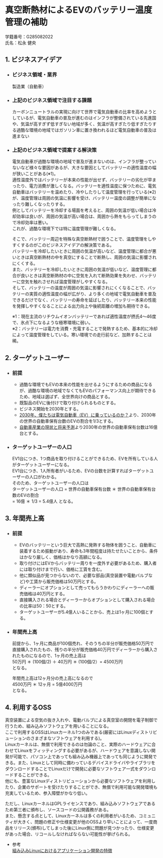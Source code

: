 # 真空断熱材によるEVのバッテリー温度管理の補助
学籍番号：G285082022  
氏名：松永 健央

## 1. ビジネスアイデア

  - ### ビジネス領域・業界
    製造業（自動車）

  - ### 上記のビジネス領域で注目する課題
    カーボンニュートラルの実現に向けて世界で電気自動車の比率を高めようとしているが、電気自動車の普及が進むのはインフラが整備されている先進国や、気温が高すぎず低すぎない地域が多く、気温が高すぎたり低すぎたりする過酷な環境の地域ではガソリン車に置き換われるほど電気自動車の普及は進まない

  - ### 上記のビジネス領域で提案する解決策
    電気自動車が過酷な環境の地域で普及が進まないのは、インフラが整っていないなど様々な要因があるが、大きな要因としてバッテリーの適性温度の幅が狭いことがある(※1)。  
    適性温度外ではバッテリーが本来の性能が出せず、バッテリーの劣化が早まったり、電力消費が激しくなる。バッテリーを適性温度に保つために、電気自動車はバッテリーを温めたり、冷やしたりして温度管理を行っている(※2)が、温度管理は周囲の気温に影響を受け、バッテリー温度の調整が簡単になったり難しくなったりする。  
    例としてバッテリーを冷却する場面を考えると、周囲の気温が低い場合は冷却効率は良いが、周囲の気温が高い場合は、周囲から熱をもらってしまうので冷却効率は悪い。  
    これが、過酷な環境下では特に温度管理が難しくなる。
    
    そこで、バッテリー周辺を特殊な真空断熱材で囲うことで、温度管理をしやすくするのがこのビジネスアイデアの解決策である。  
    バッテリーを冷却したいときに周囲の気温が高いなど、温度管理に都合が悪いときは真空断熱材の中を真空にすることで断熱し、周囲の気温に影響されにくくする。  
    また、バッテリーを冷却したいときに周囲の気温が低いなど、温度管理に都合が良いときは真空断熱材の中に空気を入れて断熱効果を失わせ、バッテリーに空気を触れさせれば温度管理がしやすくなる。  
    そして、バッテリーの温度が周囲の気温に影響されにくくなることで、バッテリーの実質の適性温度の幅が広がり、より多くの地域で電気自動車を普及できるだけでなく、バッテリーの寿命を延ばしたり、バッテリー本来の性能を発揮しやすくなることによる出力向上や後続距離の増加も期待できる。  

    ※1：現在主流のリチウムイオンバッテリーであれば適性温度が摂氏4〜46度で、氷点下になるような極寒環境に弱い。  
    ※2：バッテリーは電力を消費・充電することで発熱するため、基本的に冷却によって温度管理をしている。寒い環境での走行前など、加熱することは稀。


## 2. ターゲットユーザー

  - ### 前提
    - 過酷な環境でもEVの本来の性能を出せるようにするための商品になるが、過酷な環境の地域でなくてもEVのパフォーマンス向上が期待できるため、地域は選ばず、全世界向けの商品とする。
    - 既製品のEVに後付けで取り付けられるものとする。
    - ビジネス開始を2030年とする。
    - [2030年、僕たちは電気自動車（EV）に乗っているのか？](https://autonavi.car-mo.jp/mag/category/news/market/topic/electric_vehicle/2030/)より、2030年の世界の自動車保有台数のEVの割合を1/3とする。
    - [自動車産業の現状と将来予測](https://www.pref.aichi.jp/uploaded/attachment/27437.pdf)より2030年の世界の自動車保有台数は16億台とする。

  - ### ターゲットユーザーの人口
    EV1台につき、1つ商品を取り付けることができるため、EVを所有している人がターゲットユーザーになる。  
    EV1台につき、1人所有者がいるため、EVの台数を計算すればターゲットユーザーの人口がわかる。  
    そのため、ターゲットユーザーの人口は  
    ターゲットユーザーの人口 = 世界の自動車保有台数 ＊ 世界の自動車保有台数のEVの割合  
    = 16億 ＊ 1/3 = 5.4億人 
    となる。


## 3. 年間売上高

  - ### 前提
    - EVのバッテリーという巨大で高熱に発熱する物体を囲うこと、自動車に装着するため振動があり、寿命も3年間程度は持たせたいことから、条件はかなり厳しく、価格はかなり高額になる。
    - 取り付けにはEVからバッテリー周りを一度外す必要があるため、購入者には取り付けまで行い、価格に工賃を含む。
    - 他に類似品が見つからないので、必要な部品(真空装置や電動バルブなど)や工賃から販売価格は50万円とする。
    - ディーラーにオプションとして売ってもらうかわりにディーラーへの販売価格は40万円とする。
    - 直接購入される場合とディーラーからオプションとして購入される場合の比率は50：50とする。
    - ターゲットユーザーが5.4億人いることから、売上は1ヶ月に100個とする。
   
  - ### 年間売上高
    前提から、1ヶ月に商品が100個売れ、そのうちの半分が販売価格50万円で直接購入されたもの、残りの半分が販売価格40万円でディーラーから購入されたものになるので、1ヶ月の売上高は  
    50万円 ＊ (100個/2) ＋ 40万円 ＊ (100個/2）= 4500万円  
    となる。
    
    年間売上高は12ヶ月分の売上高になるので  
    4500万円 ＊ 12ヶ月 = 5億4000万円  
    となる。


## 4. 利用するOSS

  真空装置による空気の抜き入れや、電動バルブによる真空室の開閉を電子制御で行うため、組み込みソフトウェアを用いることになる。  
  ここで利用するOSSはLinuxカーネル1つのみである(厳密にはLinuxディストリビューションのさまざまなソフトウェアを利用する)。  
  Linuxカーネルは、無償で利用できるのは勿論のこと、実際のハードウェアに合わせてLinuxをフィッティングする必要があるが、ハードウェアを意識しない開発が可能で、パソコン上であっても組み込み機器上であっても同じように開発できる。また、Linuxとして同時に備わっているデバイスドライバやライブラリをダウンロードすることでLinuxだけで開発に必要なソフトウェア一式をダウンロードすることができる。  
  他にも、豊富なLinuxディストリビューションから必要なソフトウェアを利用したり、企業のサポートを受けたりすることができ、無償で利用可能な開発環境も充実しているため、参入障壁がかなり低い。  
  
  ただし、LinuxカーネルはGPLライセンスであり、組み込みソフトウェアであるため第三者に頒布し、ソースコードの公開義務がある。  
  また、懸念する点として、Linuxカーネルは多くの利用者がいるため、コミュニティが大きく、問題の修正や仕様変更が他のOSSより早いことによって、一度商品をリリース(頒布)してしまった後にLinux側に問題が見つかったり、仕様変更があった場合、リコールしなければならない可能性が挙げられる。
  
  - 参考  
    [組み込みLinuxにおけるアプリケーション開発の特徴](https://www.fsi-embedded.jp/kumico/column/3463/)
  
  
  
